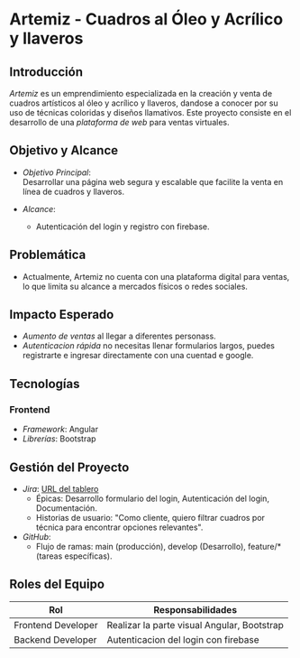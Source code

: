 # Artemiz - Cuadros al Óleo y Acrílico y llaveros

## Introducción
*Artemiz* es un emprendimiento especializada en la creación y venta de cuadros artísticos al óleo y acrílico y llaveros, dandose a conocer por su uso de técnicas coloridas y diseños llamativos. Este proyecto consiste en el desarrollo de una *plataforma de web* para ventas virtuales.

## Objetivo y Alcance
- *Objetivo Principal*:  
  Desarrollar una página web segura y escalable que facilite la venta en línea de cuadros y llaveros.
  
- *Alcance*:  
  - Autenticación del login y registro con firebase.

## Problemática
- Actualmente, Artemiz no cuenta con una plataforma digital para ventas, lo que limita su alcance a mercados físicos o redes sociales.  

## Impacto Esperado
- *Aumento de ventas* al llegar a diferentes personass.  
- *Autenticacion rápida*  no necesitas llenar formularios largos, puedes registrarte e ingresar directamente con una cuentad e google.

## Tecnologías
### Frontend
- *Framework*: Angular
- *Librerías*: Bootstrap

## Gestión del Proyecto
- *Jira*: [URL del tablero](https://arquitectura-orientada-servicios-gresly.atlassian.net/jira/your-work)  
  - Épicas: Desarrollo formulario del login, Autenticación del login, Documentación.  
  - Historias de usuario: "Como cliente, quiero filtrar cuadros por técnica para encontrar opciones relevantes".  
- *GitHub*:  
  - Flujo de ramas: main (producción), develop (Desarrollo), feature/* (tareas específicas).  
 

## Roles del Equipo
| Rol                | Responsabilidades                          |
|--------------------|--------------------------------------------|
| Frontend Developer | Realizar la parte visual Angular, Bootstrap|
| Backend Developer  | Autenticacion del login con firebase       |